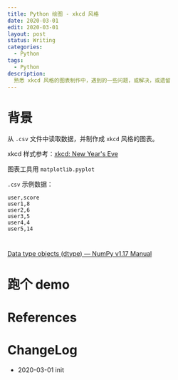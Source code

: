```yaml
---
title: Python 绘图 - xkcd 风格
date: 2020-03-01
edit: 2020-03-01
layout: post
status: Writing
categories:
  - Python
tags:
  - Python
description:  
  熟悉 xkcd 风格的图表制作中，遇到的一些问题，或解决，或遗留
---
```


# 背景

从 `.csv` 文件中读取数据，并制作成 `xkcd` 风格的图表。

xkcd 样式参考：[xkcd: New Year's Eve](https://xkcd.com/#)

图表工具用 `matplotlib.pyplot`

`.csv` 示例数据：

```
user,score
user1,8
user2,6
user3,5
user4,4
user5,14
```
# 
[Data type objects (dtype) — NumPy v1.17 Manual](https://docs.scipy.org/doc/numpy/reference/arrays.dtypes.html)
# 跑个 demo

# References

# ChangeLog
- 2020-03-01 init